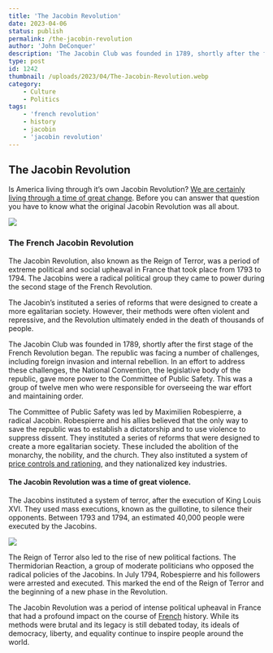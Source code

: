 ```yaml
---
title: 'The Jacobin Revolution'
date: 2023-04-06
status: publish
permalink: /the-jacobin-revolution
author: 'John DeConquer'
description: 'The Jacobin Club was founded in 1789, shortly after the first stage of the French Revolution began.'
type: post
id: 1242
thumbnail: /uploads/2023/04/The-Jacobin-Revolution.webp
category:
    - Culture
    - Politics
tags:
    - 'french revolution'
    - history
    - jacobin
    - 'jacobin revolution'
---
```


## The Jacobin Revolution
Is America living through it’s own Jacobin Revolution? [We are certainly living through a time of great change](https://www.realclearpolitics.com/articles/2023/04/06/our_french_revolution_149078.html). Before you can answer that question you have to know what the original Jacobin Revolution was all about.

![](/uploads/2023/04/The-Jacobin-Revolution.webp)

### The French Jacobin Revolution

The Jacobin Revolution, also known as the Reign of Terror, was a period of extreme political and social upheaval in France that took place from 1793 to 1794. The Jacobins were a radical political group they came to power during the second stage of the French Revolution.   
  
The Jacobin’s instituted a series of reforms that were designed to create a more egalitarian society. However, their methods were often violent and repressive, and the Revolution ultimately ended in the death of thousands of people.

The Jacobin Club was founded in 1789, shortly after the first stage of the French Revolution began. The republic was facing a number of challenges, including foreign invasion and internal rebellion. In an effort to address these challenges, the National Convention, the legislative body of the republic, gave more power to the Committee of Public Safety. This was a group of twelve men who were responsible for overseeing the war effort and maintaining order.

The Committee of Public Safety was led by Maximilien Robespierre, a radical Jacobin. Robespierre and his allies believed that the only way to save the republic was to establish a dictatorship and to use violence to suppress dissent. They instituted a series of reforms that were designed to create a more egalitarian society. These included the abolition of the monarchy, the nobility, and the church. They also instituted a system of [price controls and rationing](https://wlog.app/posts/seigniorage.html), and they nationalized key industries.

#### The Jacobin Revolution was a time of great violence. 

The Jacobins instituted a system of terror, after the execution of King Louis XVI. They used mass executions, known as the guillotine, to silence their opponents. Between 1793 and 1794, an estimated 40,000 people were executed by the Jacobins.

![](/uploads/2023/04/The-Jacobin-Revolution-2.webp)

The Reign of Terror also led to the rise of new political factions. The Thermidorian Reaction, a group of moderate politicians who opposed the radical policies of the Jacobins. In July 1794, Robespierre and his followers were arrested and executed. This marked the end of the Reign of Terror and the beginning of a new phase in the Revolution.

The Jacobin Revolution was a period of intense political upheaval in France that had a profound impact on the course of [French](https://headlin3s.com/dateline/France) history. While its methods were brutal and its legacy is still debated today, its ideals of democracy, liberty, and equality continue to inspire people around the world.